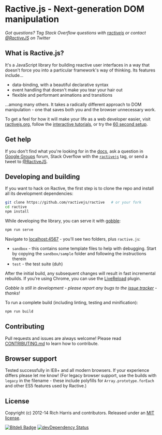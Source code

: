 Ractive.js - Next-generation DOM manipulation
=============================================


*Got questions? Tag Stack Overflow questions with [ractivejs](http://stackoverflow.com/questions/tagged/ractivejs) or contact [@RactiveJS](http://twitter.com/RactiveJS) on Twitter*

What is Ractive.js?
-------------------

It's a JavaScript library for building reactive user interfaces in a way that doesn't force you into a particular framework's way of thinking. Its features include...

* data-binding, with a beautiful declarative syntax
* event handling that doesn't make you tear your hair out
* flexible and performant animations and transitions

...among many others. It takes a radically different approach to DOM manipulation - one that saves both you and the browser unnecessary work.

To get a feel for how it will make your life as a web developer easier, visit [ractivejs.org](http://ractivejs.org), follow the [interactive tutorials](http://learn.ractivejs.org), or try the [60 second setup](https://github.com/ractivejs/ractive/wiki/60-second-setup).


Get help
--------

If you don't find what you're looking for in the [docs](http://docs.ractivejs.org/latest), ask a question in [Google Groups](https://groups.google.com/forum/#!forum/ractive-js) forum, Stack Overflow with the [`ractivejs`](http://stackoverflow.com/questions/tagged/ractivejs) tag, or send a tweet to [@RactiveJS](http://twitter.com/RactiveJS).


Developing and building
-----------------------

If you want to hack on Ractive, the first step is to clone the repo and install all its development dependencies:

```bash
git clone https://github.com/ractivejs/ractive   # or your fork
cd ractive
npm install
```

While developing the library, you can serve it with [gobble](https://github.com/gobblejs/gobble):

```bash
npm run serve
```

Navigate to [localhost:4567](http://localhost:4567) - you'll see two folders, plus `ractive.js`:

* `sandbox` - this contains some template files to help with debugging. Start by copying the `sandbox/sample` folder and following the instructions therein
* `test` - the test suite (duh)

After the initial build, any subsequent changes will result in fast incremental rebuilds. If you're using Chrome, you can use the [LiveReload](https://chrome.google.com/webstore/detail/livereload/jnihajbhpnppcggbcgedagnkighmdlei) plugin.

*Gobble is still in development - please report any bugs to the [issue tracker](https://github.com/gobblejs/gobble/issues) - thanks!*

To run a complete build (including linting, testing and minification):

```bash
npm run build
```


Contributing
------------

Pull requests and issues are always welcome! Please read [CONTRIBUTING.md](https://github.com/ractivejs/ractive/blob/master/CONTRIBUTING.md) to learn how to contribute.


Browser support
---------------

Tested successfully in IE8+ and all modern browsers. If your experience differs please let me know! (For legacy browser support, use the builds with `legacy` in the filename - these include polyfills for `Array.prototype.forEach` and other ES5 features used by Ractive.)


License
-------

Copyright (c) 2012-14 Rich Harris and contributors. Released under an [MIT license](https://github.com/ractivejs/ractive/blob/master/LICENSE.md).


[![Bitdeli Badge](https://d2weczhvl823v0.cloudfront.net/RactiveJS/ractive/trend.png)](https://bitdeli.com/free "Bitdeli Badge")
[![devDependency Status](https://david-dm.org/RactiveJS/Ractive/dev-status.png)](https://david-dm.org/RactiveJS/Ractive#info=devDependencies)
